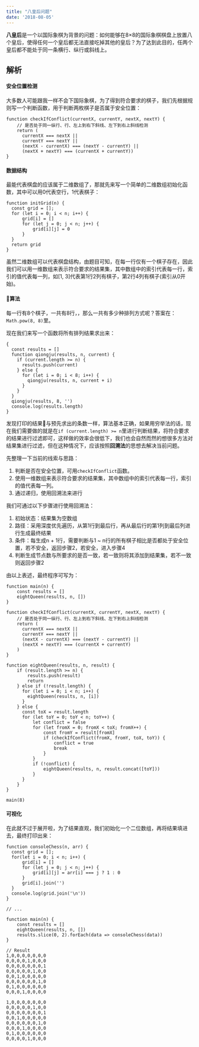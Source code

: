 ```yaml
---
title: "八皇后问题"
date: '2018-08-05'
---
```


**八皇后**是一个以国际象棋为背景的问题：如何能够在8×8的国际象棋棋盘上放置八个皇后，使得任何一个皇后都无法直接吃掉其他的皇后？为了达到此目的，任两个皇后都不能处于同一条横行、纵行或斜线上。

## 解析
#### 安全位置检测
大多数人可能跟我一样不会下国际象棋，为了得到符合要求的棋子，我们先根据规则写一个判断函数，用于判断两枚棋子是否属于安全位置：
```
function checkIfConflict(currentX, currentY, nextX, nextY) {
    // 是否处于同一纵行、行、左上到右下斜线、左下到右上斜线检测
    return (
      currentX === nextX ||
      currentY === nextY ||
      (nextX - currentX) === (nextY - currentY) ||
      (nextX + nextY) === (currentX + currentY))
}
```
#### 数据结构
最能代表棋盘的应该属于二维数组了，那就先来写一个简单的二维数组初始化函数，其中可以用0代表空行，1代表棋子：
```
function initGrid(n) {
  const grid = [];
  for (let i = 0; i < n; i++) {
      grid[i] = []
      for (let j = 0; j < n; j++) {
          grid[i][j] = 0
      }
  }
  return grid
}
```
虽然二维数组可以代表棋盘结构，由题目可知，在每一行仅有一个棋子存在，因此我们可以用一维数组来表示符合要求的结果集，其中数组中的索引代表每一行，索引的值代表每一列，如[1, 3]代表第1行2列有棋子，第2行4列有棋子(索引从0开始)。
#### 算法
每一行有8个棋子，一共有8行，，那么一共有多少种排列方式呢？答案在：`Math.pow(8, 8)`里。

现在我们来写一个函数将所有排列结果求出来：
```
{
  const results = []
  function qiongju(results, n, current) {
    if (current.length >= n) {
      results.push(current)
    } else {
      for (let i = 0; i < 8; i++) {
        qiongju(results, n, current + i)
      }
    }
  }
  qiongju(results, 8, '')
  console.log(results.length)
}
```
发现打印的结果与预先求出的条数一样，算法基本正确，如果用穷举法的话，现在我们需要做的就是在`if (current.length) >= n`里进行判断结果，将符合要求的结果进行过滤即可，这样做的效率会很低下，我们也会自然而然的想很多方法对结果集进行过滤，但在这种情况下，应该按照**回溯法**的思想去解决当前问题。

先整理一下当前的线索与思路：

1. 判断是否在安全位置，可用`checkIfConflict`函数。
2. 使用一维数组来表示符合要求的结果集，其中数组中的索引代表每一行，索引的值代表每一列。
3. 通过递归，使用回溯法来进行

我们可通过以下步骤进行使用回溯法：

1. 初始状态：结果集为空数组
2. 路径：采用深度优先遍历，从第1行到最后行，再从最后行的第1列到最后列进行生成最终结果
3. 条件：每生成n + 1行，需要判断与1 ~ n行的所有棋子相比是否都处于安全位置，若不安全，返回步骤2，若安全，进入步骤4
4. 判断生成节点数与所要求的是否一致，若一致则将其添加到结果集，若不一致则返回步骤2

由以上表述，最终程序可写为：
```
function main(n) {
    const results = []
    eightQueen(results, n, [])
}

function checkIfConflict(currentX, currentY, nextX, nextY) {
    // 是否处于同一纵行、行、左上到右下斜线、左下到右上斜线检测
    return (
      currentX === nextX ||
      currentY === nextY ||
      (nextX - currentX) === (nextY - currentY) ||
      (nextX + nextY) === (currentX + currentY)
    )
}

function eightQueen(results, n, result) {
    if (result.length >= n) {
        results.push(result)
        return
    } else if (!result.length) {
      for (let i = 0; i < n; i++) {
        eightQueen(results, n, [i])
      }
    } else {
      const toX = result.length
      for (let toY = 0; toY < n; toY++) {
          let conflict = false
          for (let fromX = 0; fromX < toX; fromX++) {
              const fromY = result[fromX]
              if (checkIfConflict(fromX, fromY, toX, toY)) {
                  conflict = true
                  break
              }
          }
          if (!conflict) {
              eightQueen(results, n, result.concat([toY]))
          }
      }   
    }
}

main(8)
```

#### 可视化
在此就不过于展开啦，为了结果直观，我们初始化一个二位数组，再将结果填进去，最终打印出来：
```
function consoleChess(n, arr) {
  const grid = [];
  for(let i = 0; i < n; i++) {
      grid[i] = []
      for (let j = 0; j < n; j++) {
          grid[i][j] = arr[i] === j ? 1 : 0
      }
      grid[i].join('')
  }
  console.log(grid.join('\n'))
}

// ...

function main(n) {
    const results = []
    eightQueen(results, n, [])
    results.slice(0, 2).forEach(data => consoleChess(data))
}

// Result
1,0,0,0,0,0,0,0
0,0,0,0,1,0,0,0
0,0,0,0,0,0,0,1
0,0,0,0,0,1,0,0
0,0,1,0,0,0,0,0
0,0,0,0,0,0,1,0
0,1,0,0,0,0,0,0
0,0,0,1,0,0,0,0

1,0,0,0,0,0,0,0
0,0,0,0,0,1,0,0
0,0,0,0,0,0,0,1
0,0,1,0,0,0,0,0
0,0,0,0,0,0,1,0
0,0,0,1,0,0,0,0
0,1,0,0,0,0,0,0
0,0,0,0,1,0,0,0
```


